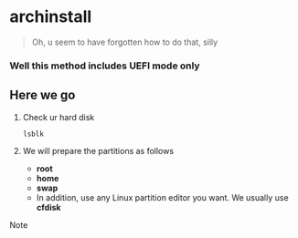 # archinstall
> Oh, u seem to have forgotten how to do that, silly
### Well this method includes UEFI mode only
## Here we go
1. Check ur hard disk 

   ```
   lsblk 
   ```
2. We will prepare the partitions as follows
    - **root**
    - **home**
    - **swap**
    - In addition, use any Linux partition editor you want. We usually use **cfdisk**
   
> [!NOTE]

